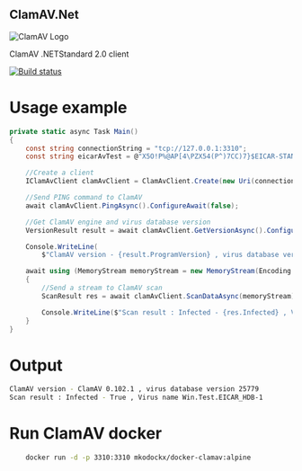 ## ClamAV.Net
![ClamAV Logo](http://www.clamav.net/assets/clamav-trademark.png)

ClamAV .NETStandard 2.0 client

[![Build status](https://ci.appveyor.com/api/projects/status/uep7igf5d3p9kbg2?svg=true)](https://ci.appveyor.com/project/petertsu/clamav-net)

# Usage example
```csharp
private static async Task Main()
{
	const string connectionString = "tcp://127.0.0.1:3310";
	const string eicarAvTest = @"X5O!P%@AP[4\PZX54(P^)7CC)7}$EICAR-STANDARD-ANTIVIRUS-TEST-FILE!$H+H*";

	//Create a client
	IClamAvClient clamAvClient = ClamAvClient.Create(new Uri(connectionString));

	//Send PING command to ClamAV
	await clamAvClient.PingAsync().ConfigureAwait(false);

	//Get ClamAV engine and virus database version
	VersionResult result = await clamAvClient.GetVersionAsync().ConfigureAwait(false);

	Console.WriteLine(
		$"ClamAV version - {result.ProgramVersion} , virus database version {result.VirusDbVersion}");

	await using (MemoryStream memoryStream = new MemoryStream(Encoding.UTF8.GetBytes(eicarAvTest)))
	{
		//Send a stream to ClamAV scan
		ScanResult res = await clamAvClient.ScanDataAsync(memoryStream).ConfigureAwait(false);

		Console.WriteLine($"Scan result : Infected - {res.Infected} , Virus name {res.VirusName}");
	}
}
```
# Output

```bash
ClamAV version - ClamAV 0.102.1 , virus database version 25779
Scan result : Infected - True , Virus name Win.Test.EICAR_HDB-1
```

# Run ClamAV docker

```bash
    docker run -d -p 3310:3310 mkodockx/docker-clamav:alpine
```
